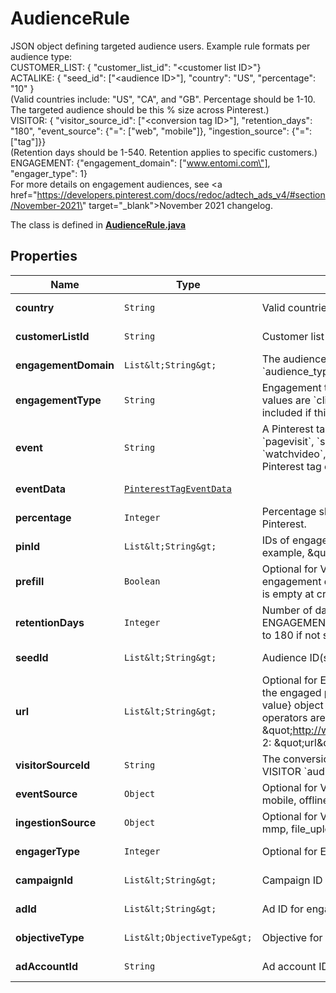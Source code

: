 

# AudienceRule

JSON object defining targeted audience users. Example rule formats per audience type:<br>CUSTOMER_LIST: { \"customer_list_id\": \"&lt;customer list ID&gt;\"}<br>ACTALIKE: { \"seed_id\": [\"&lt;audience ID&gt;\"], \"country\": \"US\", \"percentage\": \"10\" }<br>(Valid countries include: \"US\", \"CA\", and \"GB\". Percentage should be 1-10.<br>The targeted audience should be this % size across Pinterest.)<br>VISITOR: { \"visitor_source_id\": [\"&lt;conversion tag ID&gt;\"], \"retention_days\": \"180\", \"event_source\": {\"=\": [\"web\", \"mobile\"]}, \"ingestion_source\": {\"=\": [\"tag\"]}}<br>(Retention days should be 1-540. Retention applies to specific customers.)<br>ENGAGEMENT: {\"engagement_domain\": [\"www.entomi.com\"], \"engager_type\": 1}<br>For more details on engagement audiences, see <a href=\"https://developers.pinterest.com/docs/redoc/adtech_ads_v4/#section/November-2021\" target=\"_blank\">November 2021 changelog</a>.

The class is defined in **[AudienceRule.java](../../src/main/java/org/openapitools/model/AudienceRule.java)**

## Properties

Name | Type | Description | Notes
------------ | ------------- | ------------- | -------------
**country** | `String` | Valid countries include: \&quot;US\&quot;, \&quot;CA\&quot;, and \&quot;GB\&quot;. |  [optional property]
**customerListId** | `String` | Customer list ID. For CUSTOMER_LIST &#x60;audience_type&#x60;. |  [optional property]
**engagementDomain** | `List&lt;String&gt;` | The audience account&#39;s verified domain. **Required** for ENGAGEMENT &#x60;audience_type&#x60;. |  [optional property]
**engagementType** | `String` | Engagement type enum. Optional for ENGAGEMENT &#x60;audience_type&#x60;. Supported values are &#x60;click&#x60;, &#x60;save&#x60;, &#x60;closeup&#x60;, &#x60;comment&#x60; and &#x60;like&#x60;. All engagements are included if this field is not set.  |  [optional property]
**event** | `String` | A Pinterest tag event. Optional for VISITOR &#x60;audience_type&#x60;. Possible values are &#x60;pagevisit&#x60;, &#x60;signup&#x60;, &#x60;checkout&#x60;, &#x60;viewcategory&#x60;, &#x60;search&#x60;, &#x60;addtocart&#x60;, &#x60;watchvideo&#x60;, &#x60;lead&#x60;, and &#x60;custom&#x60;. This field also accepts a partner-defined Pinterest tag event. |  [optional property]
**eventData** | [`PinterestTagEventData`](PinterestTagEventData.md) |  |  [optional property]
**percentage** | `Integer` | Percentage should be 1-10. The targeted audience should be this % size across Pinterest. |  [optional property]
**pinId** | `List&lt;String&gt;` | IDs of engaged organic pins. Optional for ENGAGEMENT &#x60;audience_type&#x60;. For example, \&quot;pin_id:\&quot;: [\&quot;34567\&quot;] |  [optional property]
**prefill** | `Boolean` | Optional for VISITOR &#x60;audience_type&#x60;. If &#x60;true&#x60;, the specified rule on existing engagement data is applied to pre-populate the audience. If &#x60;false&#x60;, the audience is empty at creation time. The default is &#x60;true&#x60;. |  [optional property]
**retentionDays** | `Integer` | Number of days a Pinterest user remains in the audience. Optional for ENGAGEMENT and VISITOR &#x60;audience_type&#x60;. Accepted range is 1-540. Defaults to 180 if not specified. |  [optional property]
**seedId** | `List&lt;String&gt;` | Audience ID(s). For ACTALIKE &#x60;audience_type&#x60;.  |  [optional property]
**url** | `List&lt;String&gt;` | Optional for ENGAGEMENT or VISITOR &#x60;audience_type&#x60;. For ENGAGEMENT, it is the engaged pin&#39;s URL. For VISITOR, you can use it as a string or a {operator: value} object for filtering visitors based on conversion tag event URLs. Supported operators are [ &#x3D;, !&#x3D;, contains, not_contains].&lt;br&gt;Example 1:  \&quot;url\&quot;: \&quot;http://www.myonlinestore123.com/view_item/shoe\&quot;&lt;br&gt;Example 2: \&quot;url\&quot;: {\&quot;contains\&quot;: \&quot;/view_item/shoe\&quot;} |  [optional property]
**visitorSourceId** | `String` | The conversion tag ID, or the Pinterest tag ID, that you use on your website. For VISITOR &#x60;audience_type&#x60;. |  [optional property]
**eventSource** | `Object` | Optional for VISITOR. You can use it as a {&#39;&#x3D;&#39;: [value]}. Supported values are: web, mobile, offline |  [optional property]
**ingestionSource** | `Object` | Optional for VISITOR. You can use it as a {&#39;&#x3D;&#39;: [value]}. Supported values are: tag, mmp, file_upload, conversions_api |  [optional property]
**engagerType** | `Integer` | Optional for ENGAGEMENT. Engager type value should be 1-2. |  [optional property]
**campaignId** | `List&lt;String&gt;` | Campaign ID for engagement audience filter. |  [optional property]
**adId** | `List&lt;String&gt;` | Ad ID for engagement audience filter. |  [optional property]
**objectiveType** | `List&lt;ObjectiveType&gt;` | Objective for engagement audience filter. |  [optional property]
**adAccountId** | `String` | Ad account ID. |  [optional property]






















